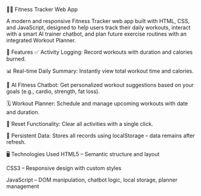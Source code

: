🏋️‍♂️ Fitness Tracker Web App

A modern and responsive Fitness Tracker web app built with HTML, CSS, and JavaScript, designed to help users track their daily workouts, interact with a smart AI trainer chatbot, and plan future exercise routines with an integrated Workout Planner.

🚀 Features
✅ Activity Logging: Record workouts with duration and calories burned.

📊 Real-time Daily Summary: Instantly view total workout time and calories.

🧠 AI Fitness Chatbot: Get personalized workout suggestions based on your goals (e.g., cardio, strength, fat loss).

🗓️ Workout Planner: Schedule and manage upcoming workouts with date and duration.

🔄 Reset Functionality: Clear all activities with a single click.

💾 Persistent Data: Stores all records using localStorage – data remains after refresh.

🖥️ Technologies Used
HTML5 – Semantic structure and layout

CSS3 – Responsive design with custom styles

JavaScript – DOM manipulation, chatbot logic, local storage, planner management
